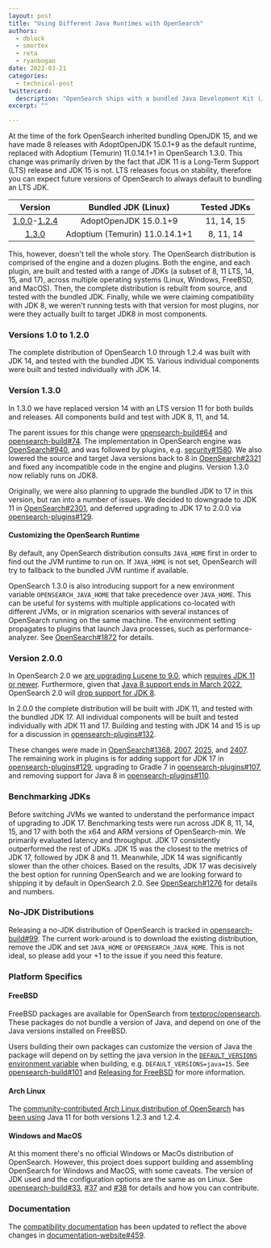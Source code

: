 ```yaml
---
layout: post
title: "Using Different Java Runtimes with OpenSearch"
authors:
  - dblock
  - smortex
  - reta
  - ryanbogan
date: 2022-03-21
categories:
  - technical-post
twittercard:
  description: "OpenSearch ships with a bundled Java Development Kit (JDK) that has recently been updated to version 11 (LTS). In this blog post we'll explain this change, and describe new features that make swapping the Java runtime easier."
excerpt: ""

---
```

At the time of the fork OpenSearch inherited bundling OpenJDK 15, and we have made 8 releases with AdoptOpenJDK 15.0.1+9 as the default runtime, replaced with Adoptium (Temurin) 11.0.14.1+1 in OpenSearch 1.3.0. This change was primarily driven by the fact that JDK 11 is a Long-Term Support (LTS) release and JDK 15 is not. LTS releases focus on stability, therefore you can expect future versions of OpenSearch to always default to bundling an LTS JDK.

| Version                                                                                                                       | Bundled JDK (Linux)            | Tested JDKs     |
|:-----------------------------------------------------------------------------------------------------------------------------:|:------------------------------:|:---------------:|
| [1.0.0](https://opensearch.org/versions/opensearch-1-0-0.html)-[1.2.4](https://opensearch.org/versions/opensearch-1-2-4.html) | AdoptOpenJDK 15.0.1+9          | 11, 14, 15      |
| [1.3.0](https://opensearch.org/versions/opensearch-1-3-0.html)                                                                | Adoptium (Temurin) 11.0.14.1+1 | 8, 11, 14       |

This, however, doesn't tell the whole story. The OpenSearch distribution is comprised of the engine and a dozen plugins. Both the engine, and each plugin, are built and tested with a range of JDKs (a subset of 8, 11 LTS, 14, 15, and 17), across multiple operating systems (Linux, Windows, FreeBSD, and MacOS). Then, the complete distribution is rebuilt from source, and tested with the bundled JDK. Finally, while we were claiming compatibility with JDK 8, we weren't running tests with that version for most plugins, nor were they actually built to target JDK8 in most components.

### Versions 1.0 to 1.2.0

The complete distribution of OpenSearch 1.0 through 1.2.4 was built with JDK 14, and tested with the bundled JDK 15. Various individual components were built and tested individually with JDK 14.

### Version 1.3.0

In 1.3.0 we have replaced version 14 with an LTS version 11 for both builds and releases. All components build and test with JDK 8, 11, and 14.

The parent issues for this change were [opensearch-build#64](https://github.com/opensearch-project/opensearch-plugins/issues/64) and [opensearch-build#74](https://github.com/opensearch-project/opensearch-build/issues/74). The implementation in OpenSearch engine was [OpenSearch#940](https://github.com/opensearch-project/OpenSearch/pull/940), and was followed by plugins, e.g. [security#1580](https://github.com/opensearch-project/security/pull/1580). We also lowered the source and target Java versions back to 8 in [OpenSearch#2321](https://github.com/opensearch-project/OpenSearch/pull/2321) and fixed any incompatible code in the engine and plugins. Version 1.3.0 now reliably runs on JDK8. 

Originally, we were also planning to upgrade the bundled JDK to 17 in this version, but ran into a number of issues. We decided to downgrade to JDK 11 in [OpenSearch#2301](https://github.com/opensearch-project/OpenSearch/pull/2301), and deferred upgrading to JDK 17 to 2.0.0 via [opensearch-plugins#129](https://github.com/opensearch-project/opensearch-plugins/issues/129).

#### Customizing the OpenSearch Runtime

By default, any OpenSearch distribution consults `JAVA_HOME` first in order to find out the JVM runtime to run on. If `JAVA_HOME` is not set, OpenSearch will try to fallback to the bundled JVM runtime if available. 

OpenSearch 1.3.0 is also introducing support for a new environment variable `OPENSEARCH_JAVA_HOME` that take precedence over `JAVA_HOME`. This can be useful for systems with multiple applications co-located with different JVMs, or in migration scenarios with several instances of OpenSearch running on the same machine. The environment setting propagates to plugins that launch Java processes, such as performance-analyzer. See [OpenSearch#1872](https://github.com/opensearch-project/OpenSearch/issues/1872) for details.

### Version 2.0.0

In OpenSearch 2.0 we [are upgrading Lucene to 9.0](https://github.com/opensearch-project/OpenSearch/pull/1109), which [requires JDK 11 or newer](https://cwiki.apache.org/confluence/display/LUCENE/Release+Notes+9.0). Furthermore, given that [Java 8 support ends in March 2022](https://endoflife.date/java), OpenSearch 2.0 will [drop support for JDK 8](https://github.com/opensearch-project/opensearch-plugins/issues/110).

In 2.0.0 the complete distribution will be built with JDK 11, and tested with the bundled JDK 17. All individual components will be built and tested individually with JDK 11 and 17. Building and testing with JDK 14 and 15 is up for a discussion in [opensearch-plugins#132](https://github.com/opensearch-project/opensearch-plugins/issues/132).

These changes were made in [OpenSearch#1368](https://github.com/opensearch-project/OpenSearch/pull/1368), [2007](https://github.com/opensearch-project/OpenSearch/pull/2007), [2025](https://github.com/opensearch-project/OpenSearch/pull/2025), and [2407](https://github.com/opensearch-project/OpenSearch/pull/2407). The remaining work in plugins is for adding support for JDK 17 in [opensearch-plugins#129](https://github.com/opensearch-project/opensearch-plugins/issues/129), upgrading to Gradle 7 in [opensearch-plugins#107](https://github.com/opensearch-project/opensearch-plugins/issues/107), and removing support for Java 8 in [opensearch-plugins#110](https://github.com/opensearch-project/opensearch-plugins/issues/110).

### Benchmarking JDKs

Before switching JVMs we wanted to understand the performance impact of upgrading to JDK 17. Benchmarking tests were run across JDK 8, 11, 14, 15, and 17 with both the x64 and ARM versions of OpenSearch-min. We primarily evaluated latency and throughput. JDK 17 consistently outperformed the rest of JDKs. JDK 15 was the closest to the metrics of JDK 17, followed by JDK 8 and 11. Meanwhile, JDK 14 was significantly slower than the other choices. Based on the results, JDK 17 was decisively the best option for running OpenSearch and we are looking forward to shipping it by default in OpenSearch 2.0. See [OpenSearch#1276](https://github.com/opensearch-project/OpenSearch/issues/1276) for details and numbers.

### No-JDK Distributions

Releasing a no-JDK distribution of OpenSearch is tracked in [opensearch-build#99](https://github.com/opensearch-project/opensearch-build/issues/99). The current work-around is to download the existing distribution, remove the JDK and set `JAVA_HOME` or `OPENSEARCH_JAVA_HOME`. This is not ideal, so please add your +1 to the issue if you need this feature.

### Platform Specifics

#### FreeBSD

FreeBSD packages are available for OpenSearch from [textproc/opensearch](https://www.freshports.org/textproc/opensearch/). These packages do not bundle a version of Java, and depend on one of the Java versions installed on FreeBSD.

Users building their own packages can customize the version of Java the package will depend on by setting the java version in the [`DEFAULT_VERSIONS` environment variable](https://wiki.freebsd.org/Ports/DEFAULT_VERSIONS) when building, e.g. `DEFAULT_VERSIONS=java=15`. See [opensearch-build#101](https://github.com/opensearch-project/opensearch-build/issues/101) and [Releasing for FreeBSD](https://github.com/opensearch-project/opensearch-build#releasing-for-freebsd) for more information.

#### Arch Linux

The [community-contributed Arch Linux distribution of OpenSearch](https://wiki.archlinux.org/title/OpenSearch) has [been using](https://github.com/archlinux/svntogit-community/blob/packages/opensearch/trunk/PKGBUILD#L34) Java 11 for both versions 1.2.3 and 1.2.4.

#### Windows and MacOS

At this moment there's no official Windows or MacOs distribution of OpenSearch. However, this project does support building and assembling OpenSearch for Windows and MacOS, with some caveats. The version of JDK used and the configuration options are the same as on Linux. See [opensearch-build#33](https://github.com/opensearch-project/opensearch-build/issues/33), [#37](https://github.com/opensearch-project/opensearch-build/issues/37) and [#38](https://github.com/opensearch-project/opensearch-build/issues/38) for details and how you can contribute.

### Documentation

The [compatibility documentation](https://opensearch.org/docs/latest/opensearch/install/compatibility/) has been updated to reflect the above changes in [documentation-website#459](https://github.com/opensearch-project/documentation-website/pull/459).